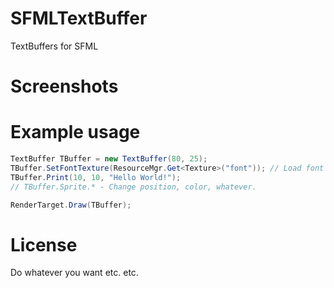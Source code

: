 # SFMLTextBuffer
TextBuffers for SFML

# Screenshots


# Example usage
```csharp
TextBuffer TBuffer = new TextBuffer(80, 25);
TBuffer.SetFontTexture(ResourceMgr.Get<Texture>("font")); // Load font
TBuffer.Print(10, 10, "Hello World!");
// TBuffer.Sprite.* - Change position, color, whatever.

RenderTarget.Draw(TBuffer);
```

# License
Do whatever you want etc. etc.